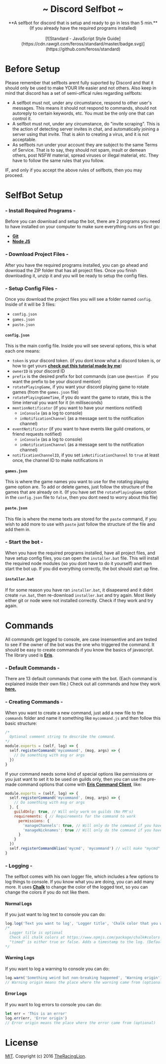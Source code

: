<!---
  Created by TheRacingLion (https://github.com/TheRacingLion) [ 6 / 12 / 2016 ]
  -*Read LICENSE to know more about permissions*-

  Readme File. Everything there is to know about this awesome selfbot.
-->
<div align="center">
  <h1 align="center">~ Discord Selfbot ~</h1>
    **A selfbot for discord that is setup and ready to go in less than 5 min.**<br />(If you already have the required programs installed)<br /><br />
    [![Standard - JavaScript Style Guide](https://cdn.rawgit.com/feross/standard/master/badge.svg)](https://github.com/feross/standard)
</div>

# Before Setup

Please remember that selfbots arent fully suported by Discord and that it should only be used to make YOUR life easier and not others. Also keep in mind that discord has a set of semi-offical rules regarding selfbots:

+ A selfbot must not, under any circumstance, respond to other user's messages. This means it should not respond to commands, should not autoreply to certain keywords, etc. You must be the only one that can control it.
+ A selfbot must not, under any circumstance, do "invite scraping". This is the action of detecting server invites in chat, and automatically joining a server using that invite. That is akin to creating a virus, and it is not acceptable.
+ As selfbots run under your account they are subject to the same Terms of Service. That is to say, they should not spam, insult or demean others, post NSFW material, spread viruses or illegal material, etc. They have to follow the same rules that you follow.

IF, and only if you accept the above rules of selfbots, then you may proceed.

# SelfBot Setup

### - Install Required Programs -

Before you can download and setup the bot, there are 2 programs you need to have installed on your computer to make sure everything runs on first go:

- [**Git**](https://git-scm.com/downloads)
- [**Node JS**](https://nodejs.org/en/download/)

### - Download Project Files -

After you have the required programs installed, you can go ahead and download the ZIP folder that has all project files. Once you finish downloading it, unzip it and you will be ready to setup the config files.

### - Setup Config Files -

Once you download the project files you will see a folder named `config`. Inside of it will be 3 files:

- `config.json`
- `games.json`
- `paste.json`

#### `config.json`

This is the main config file. Inside you will see several options, this is what each one means:

- `token` is your discord token. (if you dont know what a discord token is, or how to get yours [**check out this tutorial made by me**](https://github.com/TheRacingLion/Discord-SelfBot/wiki/Discord-Token-Tutorial))
- `ownerID` is your discord ID
- `prefix` is the desired prefix for bot commands (can use `@mention ` if you want the prefix to be your discord mention)
- `rotatePlayingGame`, if you want your discord playing game to rotate games (from the `games.json` file)
- `rotatePlayingGameTime`, if you do want the game to rotate, this is the time interval you want for it (in milliseconds)
- `mentionNotificator` (if you want to have your mentions notified)
  + `inConsole` (as a log to console)
  + `inNotificationChannel` (as a message sent to the notification channel)
- `eventNotificator` (if you want to have events like guild creations, or friend requests notified)
  + `inConsole` (as a log to console)
  + `inNotificationChannel` (as a message sent to the notification channel)
- `notificationChannelID`, if you set `inNotificationChannel` to `true` at least once, the channel ID to make notifications in

#### `games.json`

This is where the game names you want to use for the rotating playing game option are. To add or delete games, just follow the structure of the games that are already on it. (If you have set the `rotatePlayingGame` option in the `config.json` file to `false`, then you dont need to worry about this file)

#### `paste.json`

This file is where the meme texts are stored for the `paste` command, if you wish to add more to use with `paste` just follow the structure of the file and add them in.

### - Start the bot -

When you have the required programs installed, have all project files, and have setup config files, you can open the `installer.bat` file. This will install the required node modules (so you dont have to do it yourself) and then start the bot up. If you did everything correctly, the bot should start up fine.

#### `installer.bat`
If for some reason you have ran `installer.bat`, it disapeared and it didnt create `run.bat`, then re-download `installer.bat` and try again. Most likely either git or node were not installed correctly. Check if they work and try again.

# Commands

All commands get logged to console, are case insensentive and are tested to see if the owner of the bot was the one who triggered the command. It should be easy to create commands if you know the basics of javascript. The library used is [**Eris**](https://abal.moe/Eris/docs/CommandClient#function-registerCommand).

### - Default Commands -

There are 13 default commands that come with the bot. (Each command is explained inside their own file.) Check out all commands and how they work [**here.**](https://github.com/TheRacingLion/Discord-SelfBot/wiki)

### - Creating Commands -

When you want to create a new command, just add a new file to the `commands` folder and name it something like `mycommand.js` and then follow this basic structure:

```js
/*
  Optional comment string to describe the command.
*/
module.exports = (self, log) => {
  self.registerCommand('mycommand', (msg, args) => {
    // Do something with msg or args
  })
}
```

If your command needs some kind of special options like permissions or you just want to set it to be used on guilds only, then you can use the pre-made command options that come with [**Eris Command Client**](https://abal.moe/Eris/docs/CommandClient#function-registerCommand), like:

```js
module.exports = (self, log) => {
  self.registerCommand('mycommand', (msg, args) => {
    // Do something with msg or args
  }, {
    guildOnly: true, // Will only work on guilds (No PM's)
    requirements: { // Requirements for the command to work
      permissions: {
        'manageChannels': true, // Will only do the command if you have the "Manage channels" permission
        'manageNicknames': true // Will only do the command if you have the "Manage Nicknames" permission
      }
    }
  })
  self.registerCommandAlias('mycmd', 'mycommand') // will make "mycmd" be an alias of "mycommand"
}
```

### - Logging -

The selfbot comes with his own logger file, which includes a few options to log things to console. If you know what you are doing, you can add many more. It uses [**Chalk**](https://www.npmjs.com/package/chalk#colors) to change the color of the logged text, so you can change the colors if you do not like them.

#### Normal Logs

If you just want to log text to console you can do:
```js
log.log('Text you want to log', 'Logger title', 'Chalk color that you want for the logger title', timed)
/*
  Logger title is optional
  Check all chalk colors at https://www.npmjs.com/package/chalk#colors
  "timed" is either true or false. Adds a timestamp to the log. (Default is false)
*/
```

#### Warning Logs

If you want to log a warning to console you can do:
```js
log.warn('Something weird but non-breaking happened', 'Warning origin')
// Warning origin means the place where the warning came from (optional)
```

#### Error Logs

If you want to log errors to console you can do:
```js
let err = 'This is an error'
log.err(err, 'Error origin')
// Error origin means the place where the error came from (optional)
```

# License

[MIT](LICENSE). Copyright (c) 2016 [TheRacingLion](https://github.com/TheRacingLion).
